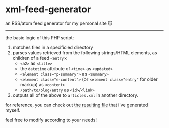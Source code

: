 # xml-feed-generator
an RSS/atom feed generator for my personal site :cat:

---

the basic logic of this PHP script:
1. matches files in a specificied directory
2. parses values retrieved from the following strings/HTML elements, as children of a feed `<entry>`:
   -  `<h2>` as `<title>`
   -  the `datetime` attribute of `<time>` as `<updated>`
   -  `<element class="p-summary">` as `<summary>`
   -  `<element class="e-content">` (or `<element class="entry"` for older markup) as `<content>`
   -  `/path/to/blog/entry` as `<id>`/`<link>`
3. outputs all of the above to `articles.xml` in another directory.

for reference, you can check out [the resulting file](https://jasm1nii.xyz/blog/articles/articles.xml) that i've generated myself.

feel free to modify according to your needs!
